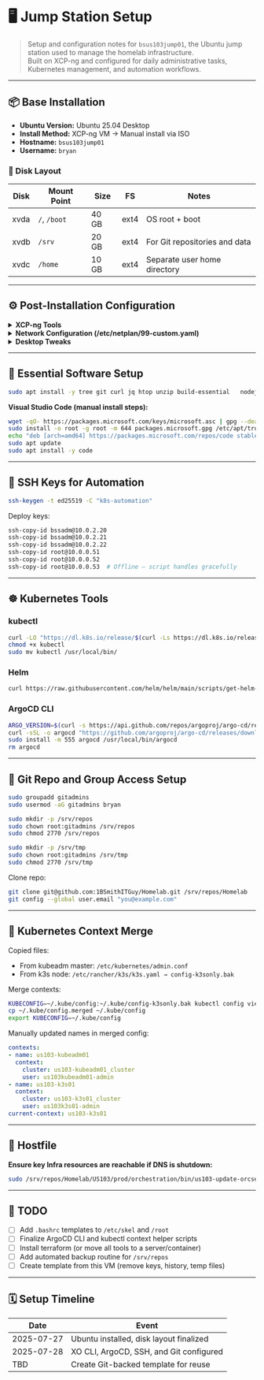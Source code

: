 # 🖥️ Jump Station Setup

> Setup and configuration notes for `bsus103jump01`, the Ubuntu jump station used to manage the homelab infrastructure.  
> Built on XCP-ng and configured for daily administrative tasks, Kubernetes management, and automation workflows.

---

## 📦 Base Installation

- **Ubuntu Version:** Ubuntu 25.04 Desktop  
- **Install Method:** XCP-ng VM → Manual install via ISO  
- **Hostname:** `bsus103jump01`  
- **Username:** `bryan`  

### 💾 Disk Layout

| Disk   | Mount Point | Size  | FS   | Notes             |
|--------|-------------|-------|------|-------------------|
| xvda   | `/`, `/boot`| 40 GB | ext4 | OS root + boot    |
| xvdb   | `/srv`      | 20 GB | ext4 | For Git repositories and data |
| xvdc   | `/home`     | 10 GB | ext4 | Separate user home directory  |

---

## ⚙️ Post-Installation Configuration

<details>
<summary><strong>XCP-ng Tools</strong></summary>

```bash
sudo mkdir /mnt/xcp
sudo mount /dev/cdrom /mnt/xcp
sudo bash /mnt/xcp/Linux/install.sh
sudo umount /mnt/xcp
sudo reboot
```
</details>

<details>
<summary><strong>Network Configuration (/etc/netplan/99-custom.yaml)</strong></summary>

```yaml
network:
  version: 2
  renderer: NetworkManager
  ethernets:
    enX0:
      dhcp4: false
      addresses:
        - 10.0.2.14/27
      routes: 
        - to: default
          via: 10.0.2.1
      nameservers:
        search: [ad.infutable.com]
        addresses:
          - 10.0.1.2
          - 10.0.1.3
          - 10.0.2.1
```
</details>

<details>
<summary><strong>Desktop Tweaks</strong></summary>

```bash
gsettings set org.gnome.desktop.interface enable-animations false
gsettings set org.gnome.desktop.session idle-delay 600  # 10 minutes
gsettings set org.gnome.desktop.screensaver lock-delay 0
```

Uninstalled unnecessary apps:

```bash
sudo apt purge -y evolution thunderbird libreoffice* aisleriot gnome-mahjongg gnome-mines gnome-sudoku
sudo apt autoremove -y
```

Installed `vim` and `.vimrc` with YAML enhancements:

```bash
sudo apt install -y vim
```

`~/.vimrc`:
```vim
syntax on
filetype plugin indent on
set tabstop=2 shiftwidth=2 expandtab autoindent
set number cursorline showmatch

autocmd FileType yaml,yml setlocal ts=2 sts=2 sw=2 expandtab
autocmd FileType yaml,yml setlocal foldmethod=indent

highlight ExtraWhitespace ctermbg=red guibg=red
autocmd BufWinEnter * match ExtraWhitespace /\s\+$/
autocmd InsertEnter * match ExtraWhitespace /\s\+\%#\@<!$/
autocmd InsertLeave * match ExtraWhitespace /\s\+$/
```
</details>

---

## 🔧 Essential Software Setup

```bash
sudo apt install -y tree git curl jq htop unzip build-essential   nodejs npm vim code remmina
```

**Visual Studio Code (manual install steps):**

```bash
wget -qO- https://packages.microsoft.com/keys/microsoft.asc | gpg --dearmor > packages.microsoft.gpg
sudo install -o root -g root -m 644 packages.microsoft.gpg /etc/apt/trusted.gpg.d/
echo "deb [arch=amd64] https://packages.microsoft.com/repos/code stable main" | sudo tee /etc/apt/sources.list.d/vscode.list
sudo apt update
sudo apt install -y code
```

---

## 🔑 SSH Keys for Automation

```bash
ssh-keygen -t ed25519 -C "k8s-automation"
```

Deploy keys:

```bash
ssh-copy-id bssadm@10.0.2.20
ssh-copy-id bssadm@10.0.2.21
ssh-copy-id bssadm@10.0.2.22
ssh-copy-id root@10.0.0.51
ssh-copy-id root@10.0.0.52
ssh-copy-id root@10.0.0.53  # Offline — script handles gracefully
```

---

## ☸️ Kubernetes Tools

### kubectl

```bash
curl -LO "https://dl.k8s.io/release/$(curl -Ls https://dl.k8s.io/release/stable.txt)/bin/linux/amd64/kubectl"
chmod +x kubectl
sudo mv kubectl /usr/local/bin/
```

### Helm

```bash
curl https://raw.githubusercontent.com/helm/helm/main/scripts/get-helm-3 | bash
```

### ArgoCD CLI

```bash
ARGO_VERSION=$(curl -s https://api.github.com/repos/argoproj/argo-cd/releases/latest | grep tag_name | cut -d '"' -f 4)
curl -sSL -o argocd "https://github.com/argoproj/argo-cd/releases/download/${ARGO_VERSION}/argocd-linux-amd64"
sudo install -m 555 argocd /usr/local/bin/argocd
rm argocd
```

---

## 💾 Git Repo and Group Access Setup

```bash
sudo groupadd gitadmins
sudo usermod -aG gitadmins bryan

sudo mkdir -p /srv/repos
sudo chown root:gitadmins /srv/repos
sudo chmod 2770 /srv/repos

sudo mkdir -p /srv/tmp
sudo chown root:gitadmins /srv/tmp
sudo chmod 2770 /srv/tmp
```

Clone repo:

```bash
git clone git@github.com:1BSmithITGuy/Homelab.git /srv/repos/Homelab
git config --global user.email "you@example.com"
```

---

## 🔁 Kubernetes Context Merge

Copied files:
- From kubeadm master: `/etc/kubernetes/admin.conf`
- From k3s node: `/etc/rancher/k3s/k3s.yaml → config-k3sonly.bak`

Merge contexts:
```bash
KUBECONFIG=~/.kube/config:~/.kube/config-k3sonly.bak kubectl config view --flatten > ~/.kube/config.merged
cp ~/.kube/config.merged ~/.kube/config
export KUBECONFIG=~/.kube/config
```

Manually updated names in merged config:

```yaml
contexts:
- name: us103-kubeadm01
  context:
    cluster: us103-kubeadm01_cluster
    user: us103kubeadm01-admin
- name: us103-k3s01
  context:
    cluster: us103-k3s01_cluster
    user: us103k3s01-admin
current-context: us103-k3s01
```

---

## 🔧 Hostfile 

**Ensure key Infra resources are reachable if DNS is shutdown:**

```bash
sudo /srv/repos/Homelab/US103/prod/orchestration/bin/us103-update-orcserver-hostsfile.sh
```

---

## 🧪 TODO

- [ ] Add `.bashrc` templates to `/etc/skel` and `/root`
- [ ] Finalize ArgoCD CLI and kubectl context helper scripts
- [ ] Install terraform (or move all tools to a server/container)
- [ ] Add automated backup routine for `/srv/repos`
- [ ] Create template from this VM (remove keys, history, temp files)

---

## 🗓️ Setup Timeline

| Date       | Event                                    |
|------------|------------------------------------------|
| 2025-07-27 | Ubuntu installed, disk layout finalized  |
| 2025-07-28 | XO CLI, ArgoCD, SSH, and Git configured  |
| TBD        | Create Git-backed template for reuse     |
